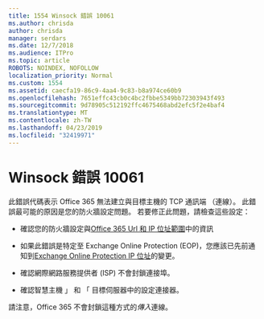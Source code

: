 ```yaml
---
title: 1554 Winsock 錯誤 10061
ms.author: chrisda
author: chrisda
manager: serdars
ms.date: 12/7/2018
ms.audience: ITPro
ms.topic: article
ROBOTS: NOINDEX, NOFOLLOW
localization_priority: Normal
ms.custom: 1554
ms.assetid: caecfa19-86c9-4aa4-9c83-b8a974ce60b9
ms.openlocfilehash: 7651effc43cb0c4bc2fbbe5349bb72303943f493
ms.sourcegitcommit: 9d78905c512192ffc4675468abd2efc5f2e4baf4
ms.translationtype: MT
ms.contentlocale: zh-TW
ms.lasthandoff: 04/23/2019
ms.locfileid: "32419971"
---
```

# <a name="winsock-error-10061"></a>Winsock 錯誤 10061

此錯誤代碼表示 Office 365 無法建立與目標主機的 TCP 通訊端 （連線）。 此錯誤最可能的原因是您的防火牆設定問題。 若要修正此問題，請檢查這些設定：

- 確認您的防火牆設定與[Office 365 Url 和 IP 位址範圍](https://docs.microsoft.com/office365/enterprise/urls-and-ip-address-ranges)中的資訊

- 如果此錯誤是特定至 Exchange Online Protection (EOP)，您應該已先前通知到[Exchange Online Protection IP 位址](https://docs.microsoft.com/office365/SecurityCompliance/eop/exchange-online-protection-ip-addresses)的變更。

- 確認網際網路服務提供者 (ISP) 不會封鎖連接埠。

- 確認智慧主機 」 和 「 目標伺服器中的設定連接器。

請注意，Office 365 不會封鎖這種方式的*傳入*連線。
